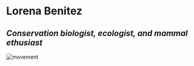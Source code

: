 # Lorena Benitez
## _Conservation biologist, ecologist, and mammal ethusiast_



![movement](https://user-images.githubusercontent.com/47228914/110483168-72e65400-80b7-11eb-81db-db994d28589e.PNG)


